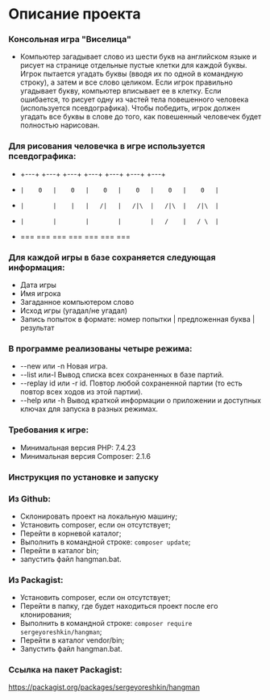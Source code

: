 # Описание проекта

### Консольная игра "Виселица"  
* Компьютер загадывает слово из шести букв на английском языке и рисует на странице отдельные пустые клетки для каждой буквы. Игрок пытается угадать буквы (вводя их по одной в командную строку), а затем и все слово целиком. Если игрок правильно угадывает букву, компьютер вписывает ее в клетку. Если ошибается, то рисует одну из частей тела повешенного человека (используется псевдографика). Чтобы победить, игрок должен угадать все буквы в слове до того, как повешенный человечек будет полностью нарисован.

### Для рисования человечка в игре используется псевдографика:
* +---+    +---+    +---+    +---+    +---+    +---+    +---+  
*     |    0   |    0   |    0   |    0   |    0   |    0   |  
*     |        |    |   |   /|   |   /|\  |   /|\  |   /|\  |  
*     |        |        |        |        |   /    |   / \  |  
*    ===      ===      ===      ===      ===      ===      ===  

### Для каждой игры в базе сохраняется следующая информация:
* Дата игры
* Имя игрока
* Загаданное компьютером слово
* Исход игры (угадал/не угадал)
* Запись попыток в формате: номер попытки | предложенная буква | результат

### В программе реализованы четыре режима:
* --new или -n Новая игра.
* --list или-l Вывод списка всех сохраненных в базе партий.
* --replay id или -r id. Повтор любой сохраненной партии (то есть повтор всех ходов из этой партии).
* --help или -h Вывод краткой информации о приложении и доступных ключах для запуска в разных режимах.

### Требования к игре:
* Минимальная версия PHP: 7.4.23 
* Минимальная версия Composer: 2.1.6

### Инструкция по установке и запуску 

### Из Github:

* Склонировать проект на локальную машину;
* Установить composer, если он отсутствует;
* Перейти в корневой каталог;
* Выполнить в командной строке: `composer update`;
* Перейти в каталог bin;
* запустить файл hangman.bat.

### Из Packagist:

* Установить composer, если он отсутствует;
* Перейти в папку, где будет находиться проект после его клонирования;
* Выполнить в командной строке: `composer require sergeyoreshkin/hangman`;
* Перейти в каталог vendor/bin;
* Запустить файл hangman.bat.

### Ссылка на пакет Packagist:
https://packagist.org/packages/sergeyoreshkin/hangman
